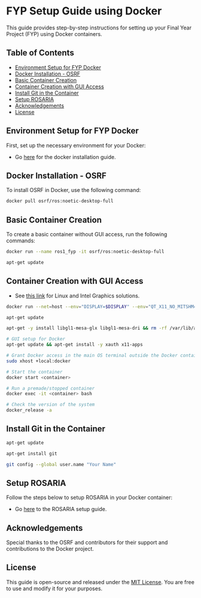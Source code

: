 # FYP Setup Guide using Docker

This guide provides step-by-step instructions for setting up your Final Year Project (FYP) using Docker containers.

## Table of Contents
- [Environment Setup for FYP Docker](#environment-setup-for-fyp-docker)
- [Docker Installation - OSRF](#docker-installation---osrf)
- [Basic Container Creation](#basic-container-creation)
- [Container Creation with GUI Access](#container-creation-with-gui-access)
- [Install Git in the Container](#install-git-in-the-container)
- [Setup ROSARIA](#setup-rosaria)
- [Acknowledgements](#acknowledgements)
- [License](#license)

## Environment Setup for FYP Docker

First, set up the necessary environment for your  Docker:
- Go [here](/Docker%20Related/Installation%20Docker.md) for the docker installation guide.
## Docker Installation - OSRF
To install OSRF in Docker, use the following command:
```bash
docker pull osrf/ros:noetic-desktop-full
```
## Basic Container Creation
To create a basic container without GUI access, run the following commands:
```bash
docker run --name ros1_fyp -it osrf/ros:noetic-desktop-full

apt-get update
```
## Container Creation with GUI Access
- See [this link](http://wiki.ros.org/action/login/docker/Tutorials/Hardware%20Acceleration#nvidia-docker2) for Linux and Intel Graphics solutions.
```bash
docker run --net=host --env="DISPLAY=$DISPLAY" --env="QT_X11_NO_MITSHM=1" --volume="/tmp/.X11-unix:/tmp/.X11-unix:rw" --device=/dev/dri:/dev/dri --group-add video --env="XAUTHORITY=$XAUTH" --volume="$XAUTH:$XAUTH" --name=ros_ws_fyp -it osrf/ros:noetic-desktop-full bash

apt-get update

apt-get -y install libgl1-mesa-glx libgl1-mesa-dri && rm -rf /var/lib/apt/lists/

# GUI setup for Docker
apt-get update && apt-get install -y xauth x11-apps

# Grant Docker access in the main OS terminal outside the Docker container
sudo xhost +local:docker

# Start the container
docker start <container>

# Run a premade/stopped container
docker exec -it <container> bash

# Check the version of the system
docker_release -a
```

## Install Git in the Container
```bash
apt-get update

apt-get install git

git config --global user.name "Your Name"
```

## Setup ROSARIA
Follow the steps below to setup ROSARIA in your Docker container:
- Go [here](/ROSARIA%20setup/Workspace.md) to the ROSARIA setup guide.

## Acknowledgements
Special thanks to the OSRF and contributors for their support and contributions to the Docker project.

## License
This guide is open-source and released under the [MIT License](/LICENSE). You are free to use and modify it for your purposes.